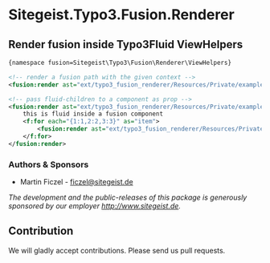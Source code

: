 # Sitegeist.Typo3.Fusion.Renderer

## Render fusion inside Typo3Fluid ViewHelpers

```xml
{namespace fusion=Sitegeist\Typo3\Fusion\Renderer\ViewHelpers}

<!-- render a fusion path with the given context -->
<fusion:render ast="ext/typo3_fusion_renderer/Resources/Private/exampleAst.json" path="renderPrototype_Vendor_Site_Example" context="{content: 'Example Content',  attribute:'example'}" />

<!-- pass fluid-children to a component as prop -->
<fusion:render ast="ext/typo3_fusion_renderer/Resources/Private/exampleAst.json" path="renderPrototype_Vendor_Site_Example" context="{attribute:'example'}" children="content">
    this is fluid inside a fusion component
    <f:for each="{1:1,2:2,3:3}" as="item">
        <fusion:render ast="ext/typo3_fusion_renderer/Resources/Private/exampleAst.json" path="renderPrototype_Vendor_Site_Example" context="{content: 'Item {item}',  attribute:'example'}" />
    </f:for>
</fusion:render>
```

### Authors & Sponsors

* Martin Ficzel - ficzel@sitegeist.de

*The development and the public-releases of this package is generously sponsored
by our employer http://www.sitegeist.de.*

## Contribution

We will gladly accept contributions. Please send us pull requests.
